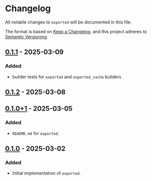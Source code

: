 # Changelog
All notable changes to `exported` will be documented in this file.

The format is based on [Keep a Changelog](https://keepachangelog.com/en/1.1.0/),
and this project adheres to [Semantic Versioning](https://semver.org/spec/v2.0.0.html).

## [0.1.1] - 2025-03-09
### Added
- builder tests for `exported` and `exported_cache` builders

## [0.1.2] - 2025-03-08
## [0.1.0+1] - 2025-03-05
### Added
- `README.md` for `exported`.

## [0.1.0] - 2025-03-02
### Added
- Initial implementation of `exported`.

[0.1.1]: https://github.com/jnnkmsr/exported/compare/exported-v0.1.0+1...exported-v0.1.1
[0.1.2]: https://github.com/jnnkmsr/exported/compare/exported-v0.1.1...exported-v0.1.2
[0.1.0+1]: https://github.com/jnnkmsr/exported/compare/exported-v0.1.0...exported-v0.1.0+1
[0.1.0]: https://github.com/jnnkmsr/exported/releases/tag/exported-v0.1.0
